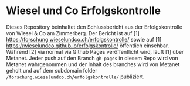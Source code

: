 

# Wiesel und Co Erfolgskontrolle

Dieses Repository beinhaltet den Schlussbericht aus der Erfolgskontrolle von Wiesel & Co am Zimmerberg. Der Bericht ist auf [1] https://forschung.wieselundco.ch/erfolgskontrolle/ sowie auf [1]  https://wieselundco.github.io/erfolgskontrolle/ öffentlich einsehbar. Während [2] via normal via Github Pages veröffentlicht wird, läuft [1] über Metanet. Jeder push auf den Branch `gh-pages` in diesem Repo wird von Metanet wahrgenommen und der Inhalt des branches wird von Metanet geholt und auf dem subdomain folder `/forschung.wieselundco.ch/erfolgskontrolle/` publiziert. 